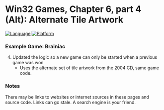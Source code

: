 # Win32 Games, Chapter 6, part 4 (Alt): Alternate Tile Artwork
[![Language](https://img.shields.io/badge/Language%20-C++-blue.svg)](https://github.com/GeorgePimpleton/Win32-games/)
[![Platform](https://img.shields.io/badge/Platform%20-Win32-blue.svg)](https://github.com/GeorgePimpleton/Win32-games/)

### Example Game: Brainiac
4. Updated the logic so a new game can only be started when a previous game was won
   + Uses the alternate set of tile artwork from the 2004 CD, same game code.

### Notes
There may be links to websites or internet sources in these pages and source code. Links can go stale. A search engine is your friend.
